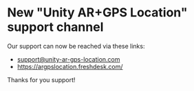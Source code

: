 # New "Unity AR+GPS Location" support channel

Our support can now be reached via these links:
- support@unity-ar-gps-location.com
- https://argpslocation.freshdesk.com/

Thanks for you support!
